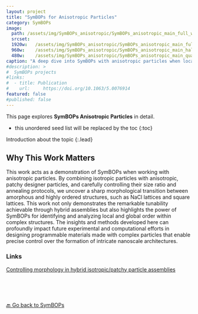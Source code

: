 ```yaml
---
layout: project
title: "SymBOPs for Anisotropic Particles"
category: SymBOPs
image: 
  path: /assets/img/SymBOPs_anisotropic/SymBOPs_anisotropic_main_full_w_bg.png
  srcset:
  1920w:   /assets/img/SymBOPs_anisotropic/SymBOPs_anisotropic_main_full_w_bg.png
  960w:    /assets/img/SymBOPs_anisotropic/SymBOPs_anisotropic_main_half.png
  480w:    /assets/img/SymBOPs_anisotropic/SymBOPs_anisotropic_main_quarter.png
caption: "A deep dive into SymBOPs with anisotropic particles when local particle orientational information is known."
#description: >
#  SymBOPs projects
#links:
#  - title: Publication
#    url:     https://doi.org/10.1063/5.0076914
featured: false
#published: false
---
```


This page explores **SymBOPs Anisotropic Particles** in detail.

* this unordered seed list will be replaced by the toc
{:toc}



Introduction about the topic
{:.lead}



## **Why This Work Matters**  

This work acts as a demonstration of SymBOPs when working with anisotropic particles. By combining isotropic particles with anisotropic, patchy designer particles, and carefully controlling their size ratio and annealing protocols, we uncover a sharp morphological transition between amorphous and highly ordered structures, such as NaCl lattices and square lattices. This work not only demonstrates the remarkable tunability achievable through hybrid assemblies but also highlights the power of SymBOPs for identifying and analyzing local and global order within complex structures. The insights and methods developed here can profoundly impact future experimental and computational efforts in designing programmable materials made with complex particles that enable precise control over the formation of intricate nanoscale architectures.







### Links

<a href="https://doi.org/10.1063/5.0076914" class="info-button" target="_blank">
  <span class="icon-book" style="font-size: 32px;"></span> Controlling morphology in hybrid isotropic/patchy particle assemblies
</a>

<a href="https://github.com/duttm/Octahedra_Nanoparticle_Project.git" class="info-button" target="_blank">
  <span class="icon-github" style="font-size: 32px;"></span>
</a>


<style>
  /* Remove any arrows on external links */
  .info-button::after {
    content: none !important;
  }
</style>

<br><br><br> 

[🔙 Go back to SymBOPs](../SymBOPs/)
